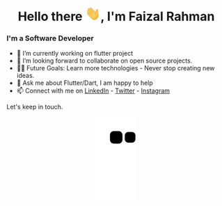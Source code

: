 <div align="center">
<h1 align="center">Hello there <img width="35" src="https://github.com/1999AZZAR/1999AZZAR/blob/main/resources/img/waving.gif">, I'm Faizal Rahman</h1>
</div>


### I'm a Software Developer


- 🔭 I’m currently working on flutter project
- 👯 I’m looking forward to collaborate on open source projects.
- 💪🏼 Future Goals: Learn more technologies - Never stop creating new ideas.
- 💬 Ask me about Flutter/Dart, I am happy to help
- 📫 Connect with me on [LinkedIn](https://www.linkedin.com/in/faiz-rhm/) - [Twitter](https://twitter.com/faiz_rhm) - [Instagram](https://www.instagram.com/faiz.rhm/)

Let's keep in touch.

<p align="center">
  <img src="https://github.com/Faiz-Rhm/Faiz-Rhm/raw/output/github-contribution-grid-snake.svg" alt="snake">
</p>

